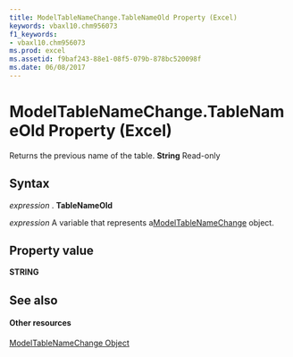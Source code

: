 ```yaml
---
title: ModelTableNameChange.TableNameOld Property (Excel)
keywords: vbaxl10.chm956073
f1_keywords:
- vbaxl10.chm956073
ms.prod: excel
ms.assetid: f9baf243-88e1-08f5-079b-878bc520098f
ms.date: 06/08/2017
---
```



# ModelTableNameChange.TableNameOld Property (Excel)

Returns the previous name of the table.  **String** Read-only


## Syntax

 _expression_ . **TableNameOld**

 _expression_ A variable that represents a[ModelTableNameChange](Excel.modeltablenamechange.md) object.


## Property value

 **STRING**


## See also


#### Other resources



[ModelTableNameChange Object](Excel.modeltablenamechange.md)

